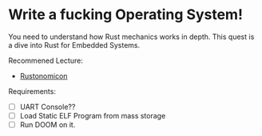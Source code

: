 # Write a fucking Operating System!
You need to understand how Rust mechanics works in depth.
This quest is a dive into Rust for Embedded Systems.

Recommened Lecture:
- [Rustonomicon](https://doc.rust-lang.org/nomicon/)

Requirements:
- [ ] UART Console??
- [ ] Load Static ELF Program from mass storage
- [ ] Run DOOM on it.
